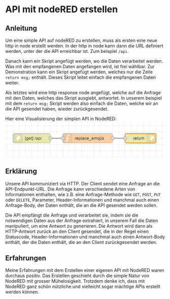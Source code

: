 # API mit nodeRED erstellen

## Anleitung
Um eine simple API auf nodeRED zu erstellen, muss als ersten eine neue http in node erstellt werden. In der http in node kann dann die URL definiert werden, unter der die API erreichbar ist. Zum beispiel `/api`.

Danach kann ein Skript angefügt werden, wo die Daten verarbeitet werden. Was mit den empfangenen Daten angefangen wird, ist frei wählbar. Zur Demonstration kann ein Skript angefügt werden, welches nur die Zeile `return msg;` enthält. Dieses Skript leitet einfach die empfangenen Daten weiter.

Als letztes wird eine http response node angefügt, welche auf die Anfrage mit den Daten, welches das Skript ausgiebt, antwortet. In unserem beispiel mit dem `return msg;` Skript werden also einfach die Daten, welche wir an die API gesendet haben, wieder zurückgesendet.

Hier eine Visualisierung der simplen API in NodeRED:
![](images/nodered_api.png)

## Erklärung
Unsere API kommuniziert via HTTP. Der Client sendet eine Anfrage an die API-Endpunkt-URL. Die Anfrage kann verschiedene Arten von Informationen enthalten, wie z.B. eine Anfrage-Methode wie `GET`, `POST`, `PUT` oder `DELETE`, Parameter, Header-Informationen und manchmal auch einen Anfrage-Body, der Daten enthält, die an die API gesendet werden sollen.

Die API empfängt die Anfrage und verarbeitet sie, indem sie die notwendigen Daten aus der Anfrage extrahiert, in unserem Fall die Daten manipuliert, um eine Antwort zu generieren. Die Antwort wird dann als HTTP-Antwort zurück an den Client gesendet, die in der Regel einen Statuscode, Header-Informationen und manchmal auch einen Antwort-Body enthält, der die Daten enthält, die an den Client zurückgesendet werden.

## Erfahrungen 
Meine Erfahrungen mit dem Erstellen einer eigenen API mit NodeRED waren durchaus positiv. Das Erstellen geschieht durch die simple Natur von NodeRED mit grosser Mühelosigkeit. Trotzdem denke ich, dass mit NodeRED ganz schön nützliche und vielleicht sogar mächtige APIs erstellt werden können.